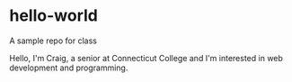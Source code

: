 # hello-world
A sample repo for class

Hello, I'm Craig, a senior at Connecticut College and I'm interested in web development and programming.
